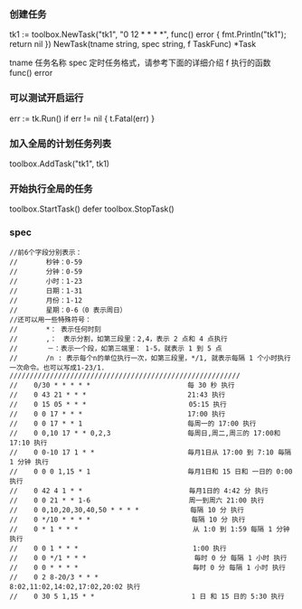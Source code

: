 ### 创建任务 

 tk1 := toolbox.NewTask("tk1", "0 12 * * * *", func() error { fmt.Println("tk1"); return nil }) 
NewTask(tname string, spec string, f TaskFunc) *Task

tname 任务名称
spec 定时任务格式，请参考下面的详细介绍
f 执行的函数 func() error


 ### 可以测试开启运行

  err := tk.Run()
 if err != nil {
     t.Fatal(err)
 }

 ### 加入全局的计划任务列表

  toolbox.AddTask("tk1", tk1) 

  ### 开始执行全局的任务 

   toolbox.StartTask()
 defer toolbox.StopTask()

 ### spec 

 ``` 
 //前6个字段分别表示：
//       秒钟：0-59
//       分钟：0-59
//       小时：1-23
//       日期：1-31
//       月份：1-12
//       星期：0-6（0 表示周日）
//还可以用一些特殊符号：
//       *： 表示任何时刻
//       ,：　表示分割，如第三段里：2,4，表示 2 点和 4 点执行
//　　    －：表示一个段，如第三端里： 1-5，就表示 1 到 5 点
//       /n : 表示每个n的单位执行一次，如第三段里，*/1, 就表示每隔 1 个小时执行一次命令。也可以写成1-23/1.
/////////////////////////////////////////////////////////
//    0/30 * * * * *                        每 30 秒 执行
//    0 43 21 * * *                         21:43 执行
//    0 15 05 * * * 　　                     05:15 执行
//    0 0 17 * * *                          17:00 执行
//    0 0 17 * * 1                          每周一的 17:00 执行
//    0 0,10 17 * * 0,2,3                   每周日,周二,周三的 17:00和 17:10 执行
//    0 0-10 17 1 * *                       毎月1日从 17:00 到 7:10 毎隔 1 分钟 执行
//    0 0 0 1,15 * 1                        毎月1日和 15 日和 一日的 0:00 执行
//    0 42 4 1 * * 　 　                     毎月1日的 4:42 分 执行
//    0 0 21 * * 1-6　　                     周一到周六 21:00 执行
//    0 0,10,20,30,40,50 * * * *　           每隔 10 分 执行
//    0 */10 * * * * 　　　　　　              每隔 10 分 执行
//    0 * 1 * * *　　　　　　　　               从 1:0 到 1:59 每隔 1 分钟 执行
//    0 0 1 * * *　　　　　　　　               1:00 执行
//    0 0 */1 * * *　　　　　　　               毎时 0 分 每隔 1 小时 执行
//    0 0 * * * *　　　　　　　　               毎时 0 分 每隔 1 小时 执行
//    0 2 8-20/3 * * *　　　　　　             8:02,11:02,14:02,17:02,20:02 执行
//    0 30 5 1,15 * *　　　　　　              1 日 和 15 日的 5:30 执行

``` 